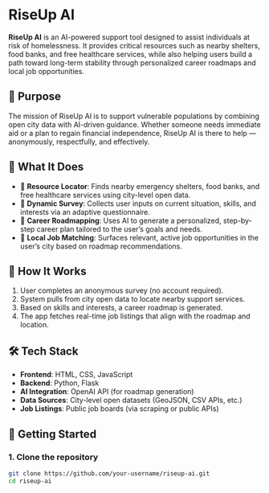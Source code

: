 # RiseUp AI

**RiseUp AI** is an AI-powered support tool designed to assist individuals at risk of homelessness. It provides critical resources such as nearby shelters, food banks, and free healthcare services, while also helping users build a path toward long-term stability through personalized career roadmaps and local job opportunities.

## 🌟 Purpose

The mission of RiseUp AI is to support vulnerable populations by combining open city data with AI-driven guidance. Whether someone needs immediate aid or a plan to regain financial independence, RiseUp AI is there to help — anonymously, respectfully, and effectively.

## 🧠 What It Does

- 📍 **Resource Locator**: Finds nearby emergency shelters, food banks, and free healthcare services using city-level open data.
- 📝 **Dynamic Survey**: Collects user inputs on current situation, skills, and interests via an adaptive questionnaire.
- 💼 **Career Roadmapping**: Uses AI to generate a personalized, step-by-step career plan tailored to the user’s goals and needs.
- 📌 **Local Job Matching**: Surfaces relevant, active job opportunities in the user’s city based on roadmap recommendations.

## 🔧 How It Works

1. User completes an anonymous survey (no account required).
2. System pulls from city open data to locate nearby support services.
3. Based on skills and interests, a career roadmap is generated.
4. The app fetches real-time job listings that align with the roadmap and location.

## 🛠️ Tech Stack

- **Frontend**: HTML, CSS, JavaScript
- **Backend**: Python, Flask
- **AI Integration**: OpenAI API (for roadmap generation)
- **Data Sources**: City-level open datasets (GeoJSON, CSV APIs, etc.)
- **Job Listings**: Public job boards (via scraping or public APIs)

## 🚀 Getting Started

### 1. Clone the repository

```bash
git clone https://github.com/your-username/riseup-ai.git
cd riseup-ai

